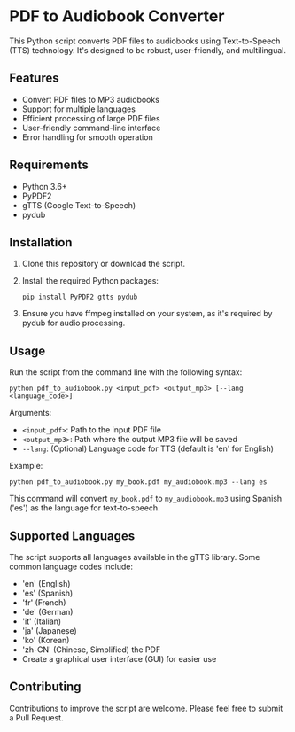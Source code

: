 # PDF to Audiobook Converter

This Python script converts PDF files to audiobooks using Text-to-Speech (TTS) technology. It's designed to be robust, user-friendly, and multilingual.

## Features

- Convert PDF files to MP3 audiobooks
- Support for multiple languages
- Efficient processing of large PDF files
- User-friendly command-line interface
- Error handling for smooth operation

## Requirements

- Python 3.6+
- PyPDF2
- gTTS (Google Text-to-Speech)
- pydub

## Installation

1. Clone this repository or download the script.

2. Install the required Python packages:

   ```
   pip install PyPDF2 gtts pydub
   ```

3. Ensure you have ffmpeg installed on your system, as it's required by pydub for audio processing.

## Usage

Run the script from the command line with the following syntax:

```
python pdf_to_audiobook.py <input_pdf> <output_mp3> [--lang <language_code>]
```

Arguments:
- `<input_pdf>`: Path to the input PDF file
- `<output_mp3>`: Path where the output MP3 file will be saved
- `--lang`: (Optional) Language code for TTS (default is 'en' for English)

Example:
```
python pdf_to_audiobook.py my_book.pdf my_audiobook.mp3 --lang es
```

This command will convert `my_book.pdf` to `my_audiobook.mp3` using Spanish ('es') as the language for text-to-speech.

## Supported Languages

The script supports all languages available in the gTTS library. Some common language codes include:

- 'en' (English)
- 'es' (Spanish)
- 'fr' (French)
- 'de' (German)
- 'it' (Italian)
- 'ja' (Japanese)
- 'ko' (Korean)
- 'zh-CN' (Chinese, Simplified) the PDF
- Create a graphical user interface (GUI) for easier use

## Contributing

Contributions to improve the script are welcome. Please feel free to submit a Pull Request.
